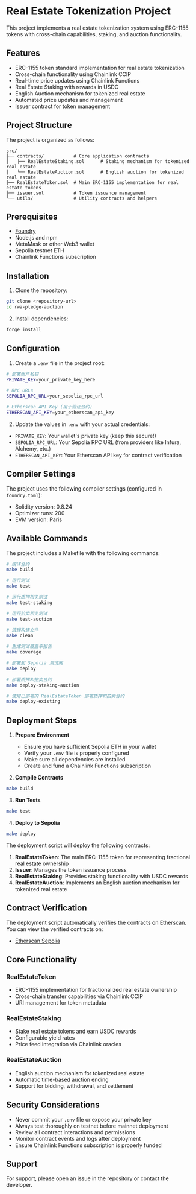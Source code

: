 # Real Estate Tokenization Project

This project implements a real estate tokenization system using ERC-1155 tokens with cross-chain capabilities, staking, and auction functionality.

## Features

- ERC-1155 token standard implementation for real estate tokenization
- Cross-chain functionality using Chainlink CCIP
- Real-time price updates using Chainlink Functions
- Real Estate Staking with rewards in USDC
- English Auction mechanism for tokenized real estate
- Automated price updates and management
- Issuer contract for token management

## Project Structure

The project is organized as follows:

```
src/
├── contracts/           # Core application contracts
│   ├── RealEstateStaking.sol      # Staking mechanism for tokenized real estate
│   └── RealEstateAuction.sol      # English auction for tokenized real estate
├── RealEstateToken.sol  # Main ERC-1155 implementation for real estate tokens
├── issuer.sol           # Token issuance management
└── utils/               # Utility contracts and helpers
```

## Prerequisites

- [Foundry](https://book.getfoundry.sh/getting-started/installation)
- Node.js and npm
- MetaMask or other Web3 wallet
- Sepolia testnet ETH
- Chainlink Functions subscription

## Installation

1. Clone the repository:
```bash
git clone <repository-url>
cd rwa-pledge-auction
```

2. Install dependencies:
```bash
forge install
```

## Configuration

1. Create a `.env` file in the project root:
```bash
# 部署账户私钥
PRIVATE_KEY=your_private_key_here

# RPC URLs
SEPOLIA_RPC_URL=your_sepolia_rpc_url

# Etherscan API Key (用于验证合约)
ETHERSCAN_API_KEY=your_etherscan_api_key
```

2. Update the values in `.env` with your actual credentials:
- `PRIVATE_KEY`: Your wallet's private key (keep this secure!)
- `SEPOLIA_RPC_URL`: Your Sepolia RPC URL (from providers like Infura, Alchemy, etc.)
- `ETHERSCAN_API_KEY`: Your Etherscan API key for contract verification

## Compiler Settings

The project uses the following compiler settings (configured in `foundry.toml`):
- Solidity version: 0.8.24
- Optimizer runs: 200
- EVM version: Paris

## Available Commands

The project includes a Makefile with the following commands:

```bash
# 编译合约
make build

# 运行测试
make test

# 运行质押相关测试
make test-staking

# 运行拍卖相关测试
make test-auction

# 清理构建文件
make clean

# 生成测试覆盖率报告
make coverage

# 部署到 Sepolia 测试网
make deploy

# 部署质押和拍卖合约
make deploy-staking-auction

# 使用已部署的 RealEstateToken 部署质押和拍卖合约
make deploy-existing
```

## Deployment Steps

1. **Prepare Environment**
   - Ensure you have sufficient Sepolia ETH in your wallet
   - Verify your `.env` file is properly configured
   - Make sure all dependencies are installed
   - Create and fund a Chainlink Functions subscription

2. **Compile Contracts**
```bash
make build
```

3. **Run Tests**
```bash
make test
```

4. **Deploy to Sepolia**
```bash
make deploy
```

The deployment script will deploy the following contracts:

1. **RealEstateToken**: The main ERC-1155 token for representing fractional real estate ownership
2. **Issuer**: Manages the token issuance process
3. **RealEstateStaking**: Provides staking functionality with USDC rewards
4. **RealEstateAuction**: Implements an English auction mechanism for tokenized real estate

## Contract Verification

The deployment script automatically verifies the contracts on Etherscan. You can view the verified contracts on:
- [Etherscan Sepolia](https://sepolia.etherscan.io/)

## Core Functionality

### RealEstateToken
- ERC-1155 implementation for fractionalized real estate ownership
- Cross-chain transfer capabilities via Chainlink CCIP
- URI management for token metadata

### RealEstateStaking
- Stake real estate tokens and earn USDC rewards
- Configurable yield rates
- Price feed integration via Chainlink oracles

### RealEstateAuction
- English auction mechanism for tokenized real estate
- Automatic time-based auction ending
- Support for bidding, withdrawal, and settlement

## Security Considerations

- Never commit your `.env` file or expose your private key
- Always test thoroughly on testnet before mainnet deployment
- Review all contract interactions and permissions
- Monitor contract events and logs after deployment
- Ensure Chainlink Functions subscription is properly funded



## Support

For support, please open an issue in the repository or contact the developer.
